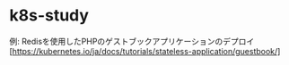 # k8s-study

例: Redisを使用したPHPのゲストブックアプリケーションのデプロイ
[https://kubernetes.io/ja/docs/tutorials/stateless-application/guestbook/]
